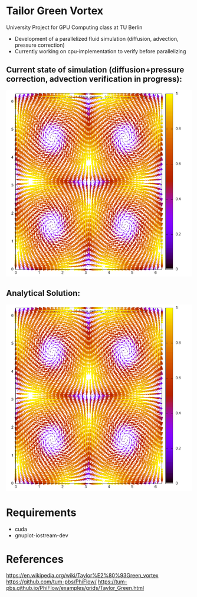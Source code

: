 # Tailor Green Vortex 
 University Project for GPU Computing class at TU Berlin
- Development of a parallelized fluid simulation (diffusion, advection, pressure correction)
- Currently working on cpu-implementation to verify before parallelizing

## Current state of simulation (diffusion+pressure correction, advection verification in progress):
![Simulation](progress_documentation/correct_diffusion_pressure_correction.gif)

## Analytical Solution:
![Analytical Solution](progress_documentation/ground_truth.gif)
# Requirements
- cuda
- gnuplot-iostream-dev

# References
https://en.wikipedia.org/wiki/Taylor%E2%80%93Green_vortex
https://github.com/tum-pbs/PhiFlow/
https://tum-pbs.github.io/PhiFlow/examples/grids/Taylor_Green.html
